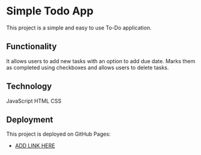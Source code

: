# Simple Todo App

This project is a simple and easy to use To-Do application.

## Functionality

It allows users to add new tasks with an option to add due date.
Marks them as completed using checkboxes and allows users to delete tasks.

## Technology

JavaScript
HTML
CSS

## Deployment

This project is deployed on GitHub Pages:

- [ADD LINK HERE](https://github.com/RhJulia/se_project_todo-app.git)
